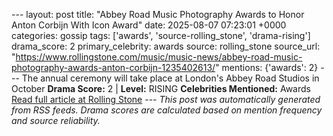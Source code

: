 --- layout: post title: "Abbey Road Music Photography Awards to Honor Anton Corbijn With Icon Award" date: 2025-08-07 07:23:01 +0000 categories: gossip tags: ['awards', 'source-rolling_stone', 'drama-rising'] drama_score: 2 primary_celebrity: awards source: rolling_stone source_url: "https://www.rollingstone.com/music/music-news/abbey-road-music-photography-awards-anton-corbijn-1235402613/" mentions: {'awards': 2} --- The annual ceremony will take place at London's Abbey Road Studios in October **Drama Score:** 2 | **Level:** RISING **Celebrities Mentioned:** Awards [Read full article at Rolling Stone](https://www.rollingstone.com/music/music-news/abbey-road-music-photography-awards-anton-corbijn-1235402613/) --- *This post was automatically generated from RSS feeds. Drama scores are calculated based on mention frequency and source reliability.*